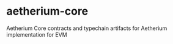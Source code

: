 # aetherium-core
Aetherium Core contracts and typechain artifacts for Aetherium implementation for EVM
